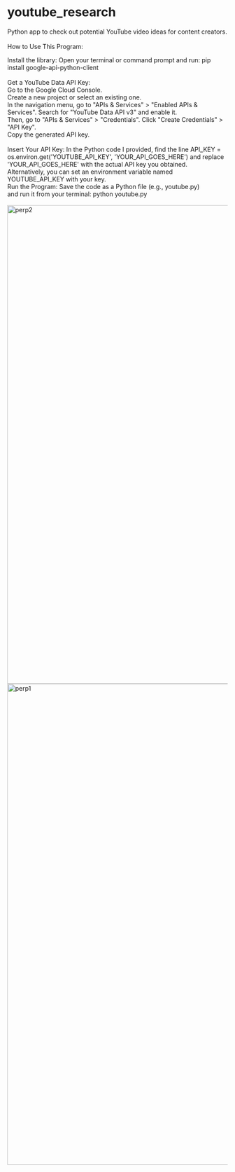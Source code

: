 # youtube_research
Python app to check out potential YouTube video ideas for content creators.<br>
<br>
How to Use This Program:<br>

Install the library: Open your terminal or command prompt and run: pip install google-api-python-client<br>
<br>
Get a YouTube Data API Key:<br>
Go to the Google Cloud Console.<br>
Create a new project or select an existing one.<br>
In the navigation menu, go to "APIs & Services" > "Enabled APIs & Services". Search for "YouTube Data API v3" and enable it.<br>
Then, go to "APIs & Services" > "Credentials". Click "Create Credentials" > "API Key".<br>
Copy the generated API key.<br><br>
Insert Your API Key: In the Python code I provided, find the line API_KEY = os.environ.get('YOUTUBE_API_KEY', 'YOUR_API_GOES_HERE') and replace 'YOUR_API_GOES_HERE' with the actual API key you obtained. <br>Alternatively, you can set an environment variable named YOUTUBE_API_KEY with your key.<br>
Run the Program: Save the code as a Python file (e.g., youtube.py) <br>
and run it from your terminal: python youtube.py<br><br>
<img width="1093" alt="perp2" src="https://github.com/user-attachments/assets/46f31b86-7e10-4866-a83f-53dd8511ed1b" /><br>
<img width="1099" alt="perp1" src="https://github.com/user-attachments/assets/d28fc4bc-1e94-4151-b207-49b96c505bd3" />
